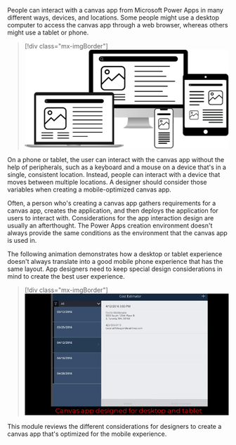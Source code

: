 People can interact with a canvas app from Microsoft Power Apps in many different ways, devices, and locations. Some people might use a desktop computer to access the canvas app through a web browser, whereas others might use a tablet or phone.

> [!div class="mx-imgBorder"]
> [![Diagram showing different devices.](../media/devices.png)](../media/devices.png#lightbox)

On a phone or tablet, the user can interact with the canvas app without the help of peripherals, such as a keyboard and a mouse on a device that's in a single, consistent location. Instead, people can interact with a device that moves between multiple locations. A designer should consider those variables when creating a mobile-optimized canvas app.

Often, a person who's creating a canvas app gathers requirements for a canvas app, creates the application, and then deploys the application for users to interact with. Considerations for the app interaction design are usually an afterthought. The Power Apps creation environment doesn't always provide the same conditions as the environment that the canvas app is used in.

The following animation demonstrates how a desktop or tablet experience doesn't always translate into a good mobile phone experience that has the same layout. App designers need to keep special design considerations in mind to create the best user experience.

> [!div class="mx-imgBorder"]
> [![Demonstration of a desktop experience that isn't the same on a mobile device.](../media/mobile-experience.gif)](../media/mobile-experience.gif#lightbox)

This module reviews the different considerations for designers to create a canvas app that's optimized for the mobile experience.
